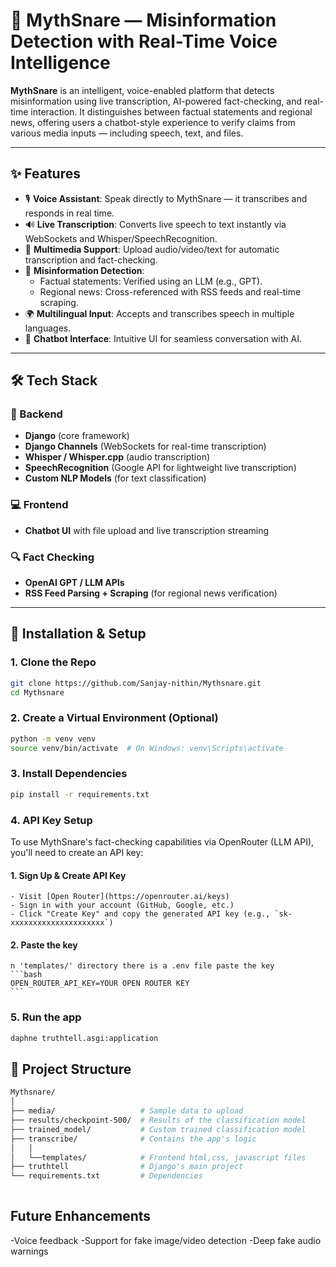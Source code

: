 # 🧠 MythSnare — Misinformation Detection with Real-Time Voice Intelligence

**MythSnare** is an intelligent, voice-enabled platform that detects misinformation using live transcription, AI-powered fact-checking, and real-time interaction. It distinguishes between factual statements and regional news, offering users a chatbot-style experience to verify claims from various media inputs — including speech, text, and files.

---

## ✨ Features

- 🎙️ **Voice Assistant**: Speak directly to MythSnare — it transcribes and responds in real time.
- 🔊 **Live Transcription**: Converts live speech to text instantly via WebSockets and Whisper/SpeechRecognition.
- 📂 **Multimedia Support**: Upload audio/video/text for automatic transcription and fact-checking.
- 🧠 **Misinformation Detection**:
  - Factual statements: Verified using an LLM (e.g., GPT).
  - Regional news: Cross-referenced with RSS feeds and real-time scraping.
- 🌍 **Multilingual Input**: Accepts and transcribes speech in multiple languages.
- 💬 **Chatbot Interface**: Intuitive UI for seamless conversation with AI.
  
---

## 🛠️ Tech Stack

### 🔧 Backend
- **Django** (core framework)
- **Django Channels** (WebSockets for real-time transcription)
- **Whisper / Whisper.cpp** (audio transcription)
- **SpeechRecognition** (Google API for lightweight live transcription)
- **Custom NLP Models** (for text classification)

### 💻 Frontend
- **Chatbot UI** with file upload and live transcription streaming

### 🔍 Fact Checking
- **OpenAI GPT / LLM APIs**
- **RSS Feed Parsing + Scraping** (for regional news verification)

---

## 🚀 Installation & Setup

### 1. Clone the Repo

```bash
git clone https://github.com/Sanjay-nithin/Mythsnare.git
cd Mythsnare
```

### 2. Create a Virtual Environment (Optional)
```bash
python -m venv venv
source venv/bin/activate  # On Windows: venv\Scripts\activate
```

### 3. Install Dependencies
```bash
pip install -r requirements.txt
```

### 4. API Key Setup

To use MythSnare's fact-checking capabilities via OpenRouter (LLM API), you'll need to create an API key:

  #### 1. Sign Up & Create API Key
    - Visit [Open Router](https://openrouter.ai/keys)
    - Sign in with your account (GitHub, Google, etc.)
    - Click "Create Key" and copy the generated API key (e.g., `sk-xxxxxxxxxxxxxxxxxxxxx`)

  #### 2. Paste the key 

    n 'templates/' directory there is a .env file paste the key
    ```bash
    OPEN_ROUTER_API_KEY=YOUR OPEN ROUTER KEY
    ```



### 5. Run the app
```bash
daphne truthtell.asgi:application
```

## 📂 Project Structure
```bash
Mythsnare/
│
├── media/                   # Sample data to upload
├── results/checkpoint-500/  # Results of the classification model
├── trained_model/           # Custom trained classification model
├── transcribe/              # Contains the app's logic
│   │
│   └──templates/            # Frontend html,css, javascript files
├── truthtell                # Django's main project 
└── requirements.txt         # Dependencies
  
```

## Future Enhancements
 -Voice feedback
 -Support for fake image/video detection
 -Deep fake audio warnings



